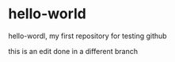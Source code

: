 # hello-world
hello-wordl, my first repository for testing github

this is an edit done in a different branch
